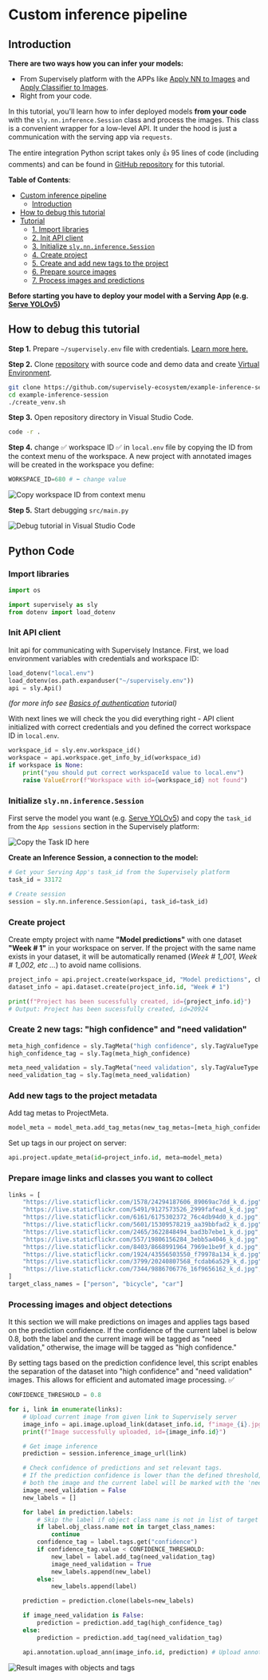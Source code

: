 # Custom inference pipeline

## Introduction

**There are two ways how you can infer your models:**
- From Supervisely platform with the APPs like [Apply NN to Images](https://ecosystem.supervise.ly/apps/nn-image-labeling/project-dataset) and [Apply Classifier to Images](https://ecosystem.supervise.ly/apps/apply-classification-model-to-project).
- Right from your code.

In this tutorial, you'll learn how to infer deployed models **from your code** with the `sly.nn.inference.Session` class and process the images.
This class is a convenient wrapper for a low-level API. It under the hood is just a communication with the serving app via `requests`.

The entire integration Python script takes only 👍 95 lines of code (including comments) and can be found in [GitHub repository](https://github.com/supervisely-ecosystem/example-inference-session) for this tutorial.

**Table of Contents**:

- [Custom inference pipeline](#custom-inference-pipeline)
  * [Introduction](#introduction)
- [How to debug this tutorial](#how-to-debug-this-tutorial)
- [Tutorial](#python-code)
  * [1. Import libraries](#import-libraries)
  * [2. Init API client](#init-api-client)
  * [3. Initialize `sly.nn.inference.Session`](#initialize-slynninferencesession)
  * [4. Create project](#create-project)
  * [5. Create and add new tags to the project](#add-new-tags-to-the-project-metadata)
  * [6. Prepare source images](#prepare-image-links-and-classes-you-want-to-collect)
  * [7. Process images and predictions](#processing-images-and-object-detections)

**Before starting you have to deploy your model with a Serving App (e.g. [Serve YOLOv5](https://ecosystem.supervise.ly/apps/yolov5/supervisely/serve))**

## How to debug this tutorial

**Step 1.** Prepare  `~/supervisely.env` file with credentials. [Learn more here.](https://developer.supervisely.com/getting-started/basics-of-authentication#use-.env-file-recommended)

**Step 2.** Clone [repository](https://github.com/supervisely-ecosystem/example-inference-session) with source code and demo data and create [Virtual Environment](https://docs.python.org/3/library/venv.html).

```bash
git clone https://github.com/supervisely-ecosystem/example-inference-session
cd example-inference-session
./create_venv.sh
```

**Step 3.** Open repository directory in Visual Studio Code.&#x20;

```bash
code -r .
```

**Step 4.**   change ✅ workspace ID ✅ in `local.env` file by copying the ID from the context menu of the workspace. A new project with annotated images will be created in the workspace you define:

```python
WORKSPACE_ID=680 # ⬅️ change value
```

![Copy workspace ID from context menu](https://user-images.githubusercontent.com/79905215/235677740-c117a63d-52a4-4524-8c10-34628557c588.gif)

**Step 5.** Start debugging `src/main.py`&#x20;

![Debug tutorial in Visual Studio Code](https://user-images.githubusercontent.com/79905215/235683475-23838c4c-29b1-4606-a29f-44095253e65a.gif)

## Python Code

### Import libraries

```python
import os

import supervisely as sly
from dotenv import load_dotenv
```

### Init API client

Init api for communicating with Supervisely Instance. First, we load environment variables with credentials and workspace ID:


```python
load_dotenv("local.env")
load_dotenv(os.path.expanduser("~/supervisely.env"))
api = sly.Api()
```

*(for more info see [Basics of authentication](https://developer.supervisely.com/getting-started/basics-of-authentication#use-.env-file-recommended) tutorial)*

With next lines we will check the you did everything right - API client initialized with correct credentials and you defined the correct workspace ID in `local.env`.

```python
workspace_id = sly.env.workspace_id()
workspace = api.workspace.get_info_by_id(workspace_id)
if workspace is None:
    print("you should put correct workspaceId value to local.env")
    raise ValueError(f"Workspace with id={workspace_id} not found")
```

### Initialize `sly.nn.inference.Session`

First serve the model you want (e.g. [Serve YOLOv5](https://ecosystem.supervise.ly/apps/yolov5/supervisely/serve)) and copy the `task_id` from the `App sessions` section in the Supervisely platform:

![Copy the Task ID here](https://user-images.githubusercontent.com/79905215/235680558-09372857-fcb9-49ff-971d-247ff025ec96.png)

**Create an Inference Session, a connection to the model:**


```python
# Get your Serving App's task_id from the Supervisely platform
task_id = 33172

# Create session
session = sly.nn.inference.Session(api, task_id=task_id)
```

### Create project

Create empty project with name **"Model predictions"** with one dataset **"Week # 1"** in your workspace on server. If the project with the same name exists in your dataset, it will be automatically renamed (_Week # 1\_001, Week # 1\_002, etc ..._) to avoid name collisions.

```python
project_info = api.project.create(workspace_id, "Model predictions", change_name_if_conflict=True)
dataset_info = api.dataset.create(project_info.id, "Week # 1")

print(f"Project has been sucessfully created, id={project_info.id}")
# Output: Project has been sucessfully created, id=20924
```


### Create 2 new tags: "high confidence" and "need validation"

```python
meta_high_confidence = sly.TagMeta("high confidence", sly.TagValueType.NONE)
high_confidence_tag = sly.Tag(meta_high_confidence)

meta_need_validation = sly.TagMeta("need validation", sly.TagValueType.NONE)
need_validation_tag = sly.Tag(meta_need_validation)
```

### Add new tags to the project metadata

Add tag metas to ProjectMeta.

```python
model_meta = model_meta.add_tag_metas(new_tag_metas=[meta_high_confidence, meta_need_validation])
```

Set up tags in our project on server:

```python
api.project.update_meta(id=project_info.id, meta=model_meta)
```

### Prepare image links and classes you want to collect

```python
links = [
    "https://live.staticflickr.com/1578/24294187606_89069ac7dd_k_d.jpg",
    "https://live.staticflickr.com/5491/9127573526_2999fafead_k_d.jpg",
    "https://live.staticflickr.com/6161/6175302372_76c4db94d0_k_d.jpg",
    "https://live.staticflickr.com/5601/15309578219_aa39bbfad2_k_d.jpg",
    "https://live.staticflickr.com/2465/3622848494_bad3b7ebe1_k_d.jpg",
    "https://live.staticflickr.com/557/19806156284_3ebb5a4046_k_d.jpg",
    "https://live.staticflickr.com/8403/8668991964_7969e1be9f_k_d.jpg",
    "https://live.staticflickr.com/1924/43556503550_f79978a134_k_d.jpg",
    "https://live.staticflickr.com/3799/20240807568_fcdab6a529_k_d.jpg",
    "https://live.staticflickr.com/7344/9886706776_16f9656162_k_d.jpg",
]
target_class_names = ["person", "bicycle", "car"]
```

### Processing images and object detections

It this section we will make predictions on images and applies tags based on the prediction confidence.
If the confidence of the current label is below 0.8, both the label and the current image will be tagged as "need validation," otherwise, the image will be tagged as "high confidence." 

By setting tags based on the prediction confidence level, this script enables the separation of the dataset into "high confidence" and "need validation" images.
This allows for efficient and automated image processing. ✅

```python
CONFIDENCE_THRESHOLD = 0.8

for i, link in enumerate(links):
    # Upload current image from given link to Supervisely server
    image_info = api.image.upload_link(dataset_info.id, f"image_{i}.jpg", link)
    print(f"Image successfully uploaded, id={image_info.id}")

    # Get image inference
    prediction = session.inference_image_url(link)

    # Check confidence of predictions and set relevant tags.
    # If the prediction confidence is lower than the defined threshold,
    # both the image and the current label will be marked with the 'need validation' tag.
    image_need_validation = False
    new_labels = []

    for label in prediction.labels:
        # Skip the label if object class name is not in list of target class names.
        if label.obj_class.name not in target_class_names:
            continue
        confidence_tag = label.tags.get("confidence")
        if confidence_tag.value < CONFIDENCE_THRESHOLD:
            new_label = label.add_tag(need_validation_tag)
            image_need_validation = True
            new_labels.append(new_label)
        else:
            new_labels.append(label)

    prediction = prediction.clone(labels=new_labels)

    if image_need_validation is False:
        prediction = prediction.add_tag(high_confidence_tag)
    else:
        prediction = prediction.add_tag(need_validation_tag)

    api.annotation.upload_ann(image_info.id, prediction) # Upload annotations to server
```

![Result images with objects and tags](https://user-images.githubusercontent.com/79905215/235687566-4bfc7ce5-392e-49a1-9d77-f2c30091eb75.gif)
